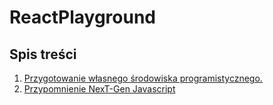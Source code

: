 # ReactPlayground

## Spis treści
1. [Przygotowanie własnego środowiska programistycznego.](docs/01-SettingDevEnv.md)
2. [Przypomnienie NexT-Gen Javascript](docs/02-NextGenJS.md)